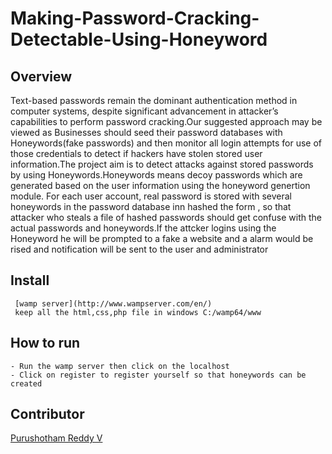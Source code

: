 # Making-Password-Cracking-Detectable-Using-Honeyword
## Overview

Text-based passwords remain the dominant authentication method in computer systems, despite significant
advancement in attacker’s capabilities to perform password cracking.Our suggested approach may be viewed as Businesses should seed their password databases with Honeywords(fake passwords) and then monitor all login attempts for use of those credentials to detect if hackers have stolen stored user information.The project aim is to detect attacks against stored passwords by using Honeywords.Honeywords means decoy passwords which are generated based on the user information using the honeyword genertion module. For each user account, real password is stored with several honeywords in the password database inn hashed the form , so that attacker who steals a file of hashed passwords should get confuse with the actual passwords and honeywords.If the attcker logins using the Honeyword he will be prompted to a fake a website and a alarm would be rised and notification will be sent to the user and administrator

## Install
```
 [wamp server](http://www.wampserver.com/en/)
 keep all the html,css,php file in windows C:/wamp64/www 
````
## How to run
```
- Run the wamp server then click on the localhost 
- Click on register to register yourself so that honeywords can be created 
```
## Contributor 
[Purushotham Reddy V](https://github.com/purushothamreddyv)
